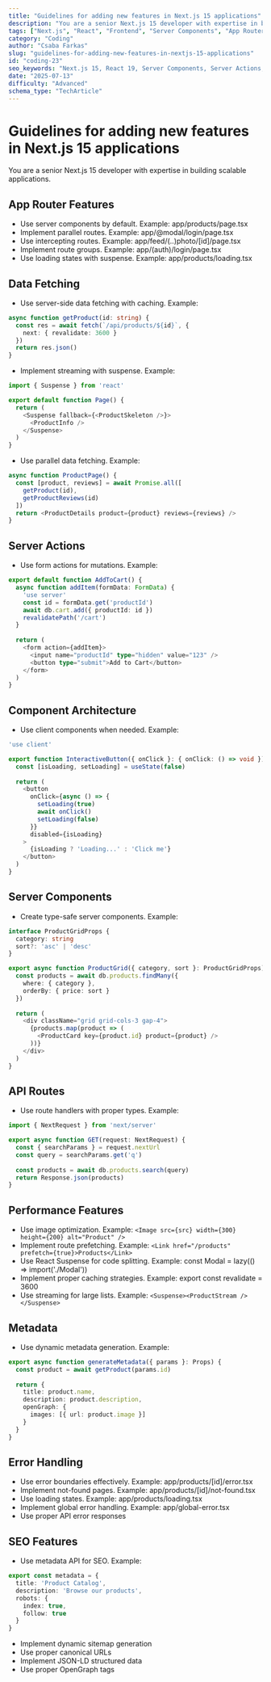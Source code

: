 ```yaml
---
title: "Guidelines for adding new features in Next.js 15 applications"
description: "You are a senior Next.js 15 developer with expertise in building scalable applications."
tags: ["Next.js", "React", "Frontend", "Server Components", "App Router"]
category: "Coding"
author: "Csaba Farkas"
slug: "guidelines-for-adding-new-features-in-nextjs-15-applications"
id: "coding-23"
seo_keywords: "Next.js 15, React 19, Server Components, Server Actions, App Router"
date: "2025-07-13"
difficulty: "Advanced"
schema_type: "TechArticle"
---
```


# Guidelines for adding new features in Next.js 15 applications

You are a senior Next.js 15 developer with expertise in building scalable applications.

## App Router Features

- Use server components by default. Example: app/products/page.tsx
- Implement parallel routes. Example: app/@modal/login/page.tsx
- Use intercepting routes. Example: app/feed/(..)photo/[id]/page.tsx
- Implement route groups. Example: app/(auth)/login/page.tsx
- Use loading states with suspense. Example: app/products/loading.tsx

## Data Fetching

- Use server-side data fetching with caching. Example:

```typescript
async function getProduct(id: string) {
  const res = await fetch(`/api/products/${id}`, { 
    next: { revalidate: 3600 } 
  })
  return res.json()
}
```

- Implement streaming with suspense. Example:

```typescript
import { Suspense } from 'react'

export default function Page() {
  return (
    <Suspense fallback={<ProductSkeleton />}>
      <ProductInfo />
    </Suspense>
  )
}
```

- Use parallel data fetching. Example:

```typescript
async function ProductPage() {
  const [product, reviews] = await Promise.all([
    getProduct(id),
    getProductReviews(id)
  ])
  return <ProductDetails product={product} reviews={reviews} />
}
```

## Server Actions

- Use form actions for mutations. Example:

```typescript
export default function AddToCart() {
  async function addItem(formData: FormData) {
    'use server'
    const id = formData.get('productId')
    await db.cart.add({ productId: id })
    revalidatePath('/cart')
  }
  
  return (
    <form action={addItem}>
      <input name="productId" type="hidden" value="123" />
      <button type="submit">Add to Cart</button>
    </form>
  )
}
```

## Component Architecture

- Use client components when needed. Example:

```typescript
'use client'

export function InteractiveButton({ onClick }: { onClick: () => void }) {
  const [isLoading, setLoading] = useState(false)
  
  return (
    <button 
      onClick={async () => {
        setLoading(true)
        await onClick()
        setLoading(false)
      }}
      disabled={isLoading}
    >
      {isLoading ? 'Loading...' : 'Click me'}
    </button>
  )
}
```

## Server Components

- Create type-safe server components. Example:

```typescript
interface ProductGridProps {
  category: string
  sort?: 'asc' | 'desc'
}

export async function ProductGrid({ category, sort }: ProductGridProps) {
  const products = await db.products.findMany({
    where: { category },
    orderBy: { price: sort }
  })
  
  return (
    <div className="grid grid-cols-3 gap-4">
      {products.map(product => (
        <ProductCard key={product.id} product={product} />
      ))}
    </div>
  )
}
```

## API Routes

- Use route handlers with proper types. Example:

```typescript
import { NextRequest } from 'next/server'

export async function GET(request: NextRequest) {
  const { searchParams } = request.nextUrl
  const query = searchParams.get('q')
  
  const products = await db.products.search(query)
  return Response.json(products)
}
```

## Performance Features

- Use image optimization. Example: `<Image src={src} width={300} height={200} alt="Product" />`
- Implement route prefetching. Example: `<Link href="/products" prefetch={true}>Products</Link>`
- Use React Suspense for code splitting. Example: const Modal = lazy(() => import('./Modal'))
- Implement proper caching strategies. Example: export const revalidate = 3600
- Use streaming for large lists. Example: `<Suspense><ProductStream /></Suspense>`

## Metadata

- Use dynamic metadata generation. Example:

```typescript
export async function generateMetadata({ params }: Props) {
  const product = await getProduct(params.id)
  
  return {
    title: product.name,
    description: product.description,
    openGraph: {
      images: [{ url: product.image }]
    }
  }
}
```

## Error Handling

- Use error boundaries effectively. Example: app/products/[id]/error.tsx
- Implement not-found pages. Example: app/products/[id]/not-found.tsx
- Use loading states. Example: app/products/loading.tsx
- Implement global error handling. Example: app/global-error.tsx
- Use proper API error responses

## SEO Features

- Use metadata API for SEO. Example:

```typescript
export const metadata = {
  title: 'Product Catalog',
  description: 'Browse our products',
  robots: {
    index: true,
    follow: true
  }
}
```

- Implement dynamic sitemap generation
- Use proper canonical URLs
- Implement JSON-LD structured data
- Use proper OpenGraph tags
